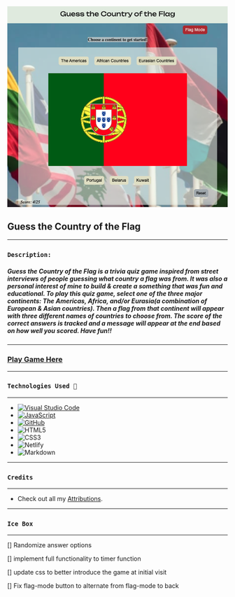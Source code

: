 ![](assets/images/image2.png)

## Guess the Country of the Flag
---

### `Description:`

##### Guess the Country of the Flag is a trivia quiz game inspired from street interviews of people guessing what country a flag was from. It was also a personal interest of mine to build & create a something that was fun and educational. To play this quiz game, select one of the three major continents: The Americas, Africa, and/or Eurasia(a combination of European & Asian countries). Then a flag from that continent will appear with three different names of countries to choose from. The score of the correct answers is tracked and a message will appear at the end based on how well you scored. Have fun!!

---
### [Play Game Here](https://guess-the-country-flag-kb.netlify.app/)
___
### `Technologies Used 💾`
___

* [![Visual Studio Code](https://img.shields.io/badge/--007ACC?logo=visual%20studio%20code&logoColor=ffffff)](https://code.visualstudio.com/)
* [![JavaScript](https://img.shields.io/badge/--F7DF1E?logo=javascript&logoColor=000)](https://www.javascript.com/)
* [![GitHub](https://img.shields.io/badge/--181717?logo=github&logoColor=ffffff)](https://github.com/)
* ![HTML5](https://img.shields.io/badge/html5-%23E34F26.svg?style=for-the-badge&logo=html5&logoColor=white)
* ![CSS3](https://img.shields.io/badge/css3-%231572B6.svg?style=for-the-badge&logo=css3&logoColor=white)
* ![Netlify](https://img.shields.io/badge/netlify-%23000000.svg?style=for-the-badge&logo=netlify&logoColor=#00C7B7)
* ![Markdown](https://img.shields.io/badge/markdown-%23000000.svg?style=for-the-badge&logo=markdown&logoColor=white)

***
### `Credits`
***
* Check out all my [Attributions](https://docs.google.com/document/d/1oDASCxQHmfdUwSc_EJesbAEvx6MOadVKc9lukSuPiNE/edit?usp=sharing).

***
### `Ice Box `
*** 
[] Randomize answer options 

[] implement full functionality to timer function

[] update css to better introduce the game at initial visit

[] Fix flag-mode button to alternate from flag-mode to back


